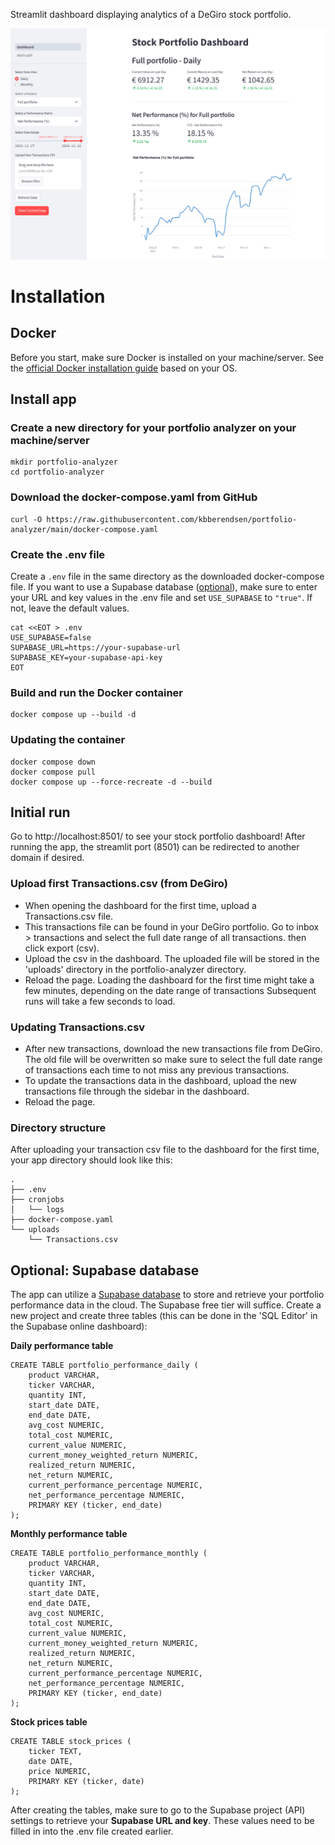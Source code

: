 Streamlit dashboard displaying analytics of a DeGiro stock portfolio.

![screenshot_portfolio_dashboard](screenshot_portfolio_dashboard.png)

# Installation

## Docker
Before you start, make sure Docker is installed on your machine/server. See the [official Docker installation guide](https://docs.docker.com/engine/install/) based on your OS.

## Install app

### Create a new directory for your portfolio analyzer on your machine/server
```
mkdir portfolio-analyzer
cd portfolio-analyzer
```

### Download the docker-compose.yaml from GitHub
```
curl -O https://raw.githubusercontent.com/kbberendsen/portfolio-analyzer/main/docker-compose.yaml
```

### Create the .env file
Create a `.env` file in the same directory as the downloaded docker-compose file. If you want to use a Supabase database ([optional](#optional-supabase-database)), make sure to enter your URL and key values in the .env file and set `USE_SUPABASE` to `"true"`. If not, leave the default values.

```
cat <<EOT > .env
USE_SUPABASE=false
SUPABASE_URL=https://your-supabase-url
SUPABASE_KEY=your-supabase-api-key
EOT
```

### Build and run the Docker container

```
docker compose up --build -d
```

### Updating the container
```
docker compose down
docker compose pull
docker compose up --force-recreate -d --build
```

## Initial run
Go to http://localhost:8501/ to see your stock portfolio dashboard! After running the app, the streamlit port (8501) can be redirected to another domain if desired.

### Upload first Transactions.csv (from DeGiro)
- When opening the dashboard for the first time, upload a Transactions.csv file.
- This transactions file can be found in your DeGiro portfolio. Go to inbox > transactions and select the full date range of all transactions. then click export (csv).
- Upload the csv in the dashboard. The uploaded file will be stored in the 'uploads' directory in the portfolio-analyzer directory.
- Reload the page. Loading the dashboard for the first time might take a few minutes, depending on the date range of transactions Subsequent runs will take a few seconds to load.

### Updating Transactions.csv
- After new transactions, download the new transactions file from DeGiro. The old file will be overwritten so make sure to select the full date range of transactions each time to not miss any previous transactions.
- To update the transactions data in the dashboard, upload the new transactions file through the sidebar in the dashboard.
- Reload the page.

### Directory structure
After uploading your transaction csv file to the dashboard for the first time, your app directory should look like this:

```
.
├── .env
├── cronjobs
│   └── logs
├── docker-compose.yaml
└── uploads
    └── Transactions.csv
```

## Optional: Supabase database
The app can utilize a [Supabase database](https://supabase.com/) to store and retrieve your portfolio performance data in the cloud. The Supabase free tier will suffice. Create a new project and create three tables (this can be done in the 'SQL Editor' in the Supabase online dashboard):

**Daily performance table**
```
CREATE TABLE portfolio_performance_daily (
    product VARCHAR,
    ticker VARCHAR,
    quantity INT,
    start_date DATE,
    end_date DATE,
    avg_cost NUMERIC,
    total_cost NUMERIC,
    current_value NUMERIC,
    current_money_weighted_return NUMERIC,
    realized_return NUMERIC,
    net_return NUMERIC,
    current_performance_percentage NUMERIC,
    net_performance_percentage NUMERIC,
    PRIMARY KEY (ticker, end_date)
);
```

**Monthly performance table**
```
CREATE TABLE portfolio_performance_monthly (
    product VARCHAR,
    ticker VARCHAR,
    quantity INT,
    start_date DATE,
    end_date DATE,
    avg_cost NUMERIC,
    total_cost NUMERIC,
    current_value NUMERIC,
    current_money_weighted_return NUMERIC,
    realized_return NUMERIC,
    net_return NUMERIC,
    current_performance_percentage NUMERIC,
    net_performance_percentage NUMERIC,
    PRIMARY KEY (ticker, end_date)
);
```

**Stock prices table**
```
CREATE TABLE stock_prices (
    ticker TEXT,
    date DATE,
    price NUMERIC,
    PRIMARY KEY (ticker, date)
);
```
After creating the tables, make sure to go to the Supabase project (API) settings to retrieve your __Supabase URL and key__. These values need to be filled in into the .env file created earlier.
